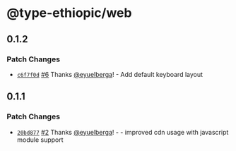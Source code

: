 # @type-ethiopic/web

## 0.1.2

### Patch Changes

-   [`c6f7f0d`](https://github.com/eyuelberga/type-ethiopic/commit/c6f7f0db0cfde68bdd9b039d7d7ecf905d073532) [#6](https://github.com/eyuelberga/type-ethiopic/pull/6) Thanks [@eyuelberga](https://github.com/eyuelberga)! - Add default keyboard layout

## 0.1.1

### Patch Changes

-   [`20bd877`](https://github.com/eyuelberga/type-ethiopic/commit/20bd877225f89193bd8b3aede031b452d4bfe4d4) [#2](https://github.com/eyuelberga/type-ethiopic/pull/2) Thanks [@eyuelberga](https://github.com/eyuelberga)! - - improved cdn usage with javascript module support
